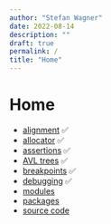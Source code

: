 ```yaml
---
author: "Stefan Wagner"
date: 2022-08-14
description: ""
draft: true
permalink: /
title: "Home"
---
```


# Home

- [alignment](alignment.md) ✅
- [allocator](allocator.md) ✅
- [assertions](assertions.md) ✅
- [AVL trees](avl-trees.md) ✅
- [breakpoints](breakpoints.md) ✅
- [debugging](debugging.md) ✅
- [modules](modules/index.md)
- [packages](packages.md)
- [source code](source-code.md)
